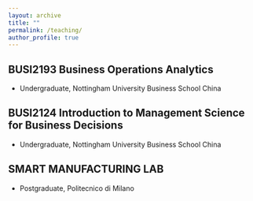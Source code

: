 ```yaml
---
layout: archive
title: ""
permalink: /teaching/
author_profile: true
---
```


## BUSI2193 Business Operations Analytics
* Undergraduate, Nottingham University Business School China

## BUSI2124 Introduction to Management Science for Business Decisions
* Undergraduate, Nottingham University Business School China

## SMART MANUFACTURING LAB
* Postgraduate, Politecnico di Milano



<!--
## [SMART MANUFACTURING LAB-Politecnico di Milano](https://www11.ceda.polimi.it/schedaincarico/schedaincarico/controller/scheda_pubblica/SchedaPublic.do?&evn_default=evento&c_classe=743745&polij_device_category=DESKTOP&__pj0=0&__pj1=ac9f5524d19961b37acea6e07b53901a)


As a teaching assitant, I mentored one group, with the aim at exploiting the tools and methods learned to analyze, formalize and provide a solution to the typical machine scheduling problems in the real manufacturing plants. The projects are collaborated with industries. 

1. 2022-2023，Optimizaion the material flows within the GVM line and from the GVM line to the warehouse，Parker Hannifin Italy
2. 2021-2022, Optimization of SMT pick-and-place equipment for PCB assembly, Magneti Marelli S.p.A.
3. 2020-2021, Application of Lean methodology to optimize Dial Screen Printing Scheduling, Magneti Marelli S.p.A.
-->
<!--
The following activities are carried out:
* Machine scheduling knowledge: seminars/lectures to deepen all the technological and management aspects connected to the problem under study, e.g., parallel machine scheduling, resource constrained project scheduling.
* Data collection and processing: basic data collection and processing skills in real industrial contexts will be provided and used to design and/or validate the solutions provided.
* Modelling skills, e.g., mixed interger programming(MIP) formulation skills and mathematical solver useage, simulation modelling skills.
* Data analysis and visualization skills are delivered.
 --> 
<!--* Supervised Students: Asem Meselhy Melegy Shabayek, Emilio Basenghi, Luca Scotti 
* Supervised Students: Davide Toresini, Martina Marini, Federico Marino
* Supervised Students: Alessandro Talacchini, Chiara Tommaseo, Riccardo Bassani
-->
